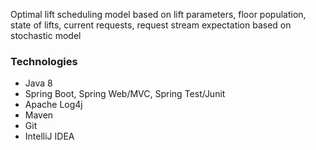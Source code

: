 Optimal lift scheduling model based on lift parameters, floor population, state of lifts, 
current requests, request stream expectation based on stochastic model

### Technologies
* Java 8
* Spring Boot, Spring Web/MVC, Spring Test/Junit
* Apache Log4j
* Maven
* Git
* IntelliJ IDEA